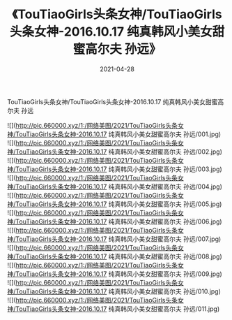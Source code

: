 ﻿---
layout: post
title:  《TouTiaoGirls头条女神/TouTiaoGirls头条女神-2016.10.17 纯真韩风小美女甜蜜高尔夫 孙远》
date:   2021-04-28
img: http://pic.660000.xyz/1:/网络美图/2021/TouTiaoGirls头条女神/TouTiaoGirls头条女神-2016.10.17 纯真韩风小美女甜蜜高尔夫 孙远/000.jpg
categories: [美女, 清纯, 唯美]
---

TouTiaoGirls头条女神/TouTiaoGirls头条女神-2016.10.17 纯真韩风小美女甜蜜高尔夫 孙远

 ![](http://pic.660000.xyz/1:/网络美图/2021/TouTiaoGirls头条女神/TouTiaoGirls头条女神-2016.10.17 纯真韩风小美女甜蜜高尔夫 孙远/001.jpg) <br>![](http://pic.660000.xyz/1:/网络美图/2021/TouTiaoGirls头条女神/TouTiaoGirls头条女神-2016.10.17 纯真韩风小美女甜蜜高尔夫 孙远/002.jpg) <br>![](http://pic.660000.xyz/1:/网络美图/2021/TouTiaoGirls头条女神/TouTiaoGirls头条女神-2016.10.17 纯真韩风小美女甜蜜高尔夫 孙远/003.jpg) <br>![](http://pic.660000.xyz/1:/网络美图/2021/TouTiaoGirls头条女神/TouTiaoGirls头条女神-2016.10.17 纯真韩风小美女甜蜜高尔夫 孙远/004.jpg) <br>![](http://pic.660000.xyz/1:/网络美图/2021/TouTiaoGirls头条女神/TouTiaoGirls头条女神-2016.10.17 纯真韩风小美女甜蜜高尔夫 孙远/005.jpg) <br>![](http://pic.660000.xyz/1:/网络美图/2021/TouTiaoGirls头条女神/TouTiaoGirls头条女神-2016.10.17 纯真韩风小美女甜蜜高尔夫 孙远/006.jpg) <br>![](http://pic.660000.xyz/1:/网络美图/2021/TouTiaoGirls头条女神/TouTiaoGirls头条女神-2016.10.17 纯真韩风小美女甜蜜高尔夫 孙远/007.jpg) <br>![](http://pic.660000.xyz/1:/网络美图/2021/TouTiaoGirls头条女神/TouTiaoGirls头条女神-2016.10.17 纯真韩风小美女甜蜜高尔夫 孙远/008.jpg) <br>![](http://pic.660000.xyz/1:/网络美图/2021/TouTiaoGirls头条女神/TouTiaoGirls头条女神-2016.10.17 纯真韩风小美女甜蜜高尔夫 孙远/009.jpg) <br>![](http://pic.660000.xyz/1:/网络美图/2021/TouTiaoGirls头条女神/TouTiaoGirls头条女神-2016.10.17 纯真韩风小美女甜蜜高尔夫 孙远/010.jpg) <br>![](http://pic.660000.xyz/1:/网络美图/2021/TouTiaoGirls头条女神/TouTiaoGirls头条女神-2016.10.17 纯真韩风小美女甜蜜高尔夫 孙远/011.jpg) <br>